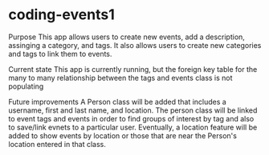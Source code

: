 # coding-events1

Purpose
This app allows users to create new events, add a description, assinging a category, and tags. It also allows users to create new categories and tags to link them to events. 

Current state
This app is currently running, but the foreign key table for the many to many relationship between the tags and events class is not populating

Future improvements
A Person class will be added that includes a username, first and last name, and location. The person class will be linked to event tags and events in order to find 
groups of interest by tag and also to save/link evnets to a particular user. Eventually, a location feature will be added to show events by location or those that are near the Person's
location entered in that class. 
